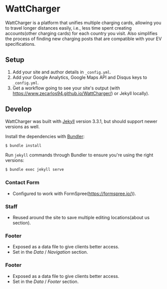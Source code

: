 # WattCharger

WattCharger is a platform that unifies multiple charging cards, allowing you to travel longer distances easily, i.e., less time spent creating accounts(other charging cards) for each country you visit. Also simplifies the process of finding new charging posts that are compatible with your EV specifications.


## Setup

1. Add your site and author details in `_config.yml`.
2. Add your Google Analytics, Google Maps API and Disqus keys to `_config.yml`.
3. Get a workflow going to see your site's output (with https://www.zecarlos94.github.io/WattCharger/) or Jekyll locally).

## Develop

WattCharger was built with [Jekyll](http://jekyllrb.com/) version 3.3.1, but should support newer versions as well.

Install the dependencies with [Bundler](http://bundler.io/):

~~~bash
$ bundle install
~~~

Run `jekyll` commands through Bundler to ensure you're using the right versions:

~~~bash
$ bundle exec jekyll serve
~~~

### Contact Form

* Configured to work with FormSpree(https://formspree.io/)).

### Staff

* Reused around the site to save multiple editing locations(about us section).

### Footer

* Exposed as a data file to give clients better access.
* Set in the *Data* / *Navigation* section.

### Footer

* Exposed as a data file to give clients better access.
* Set in the *Data* / *Footer* section.
